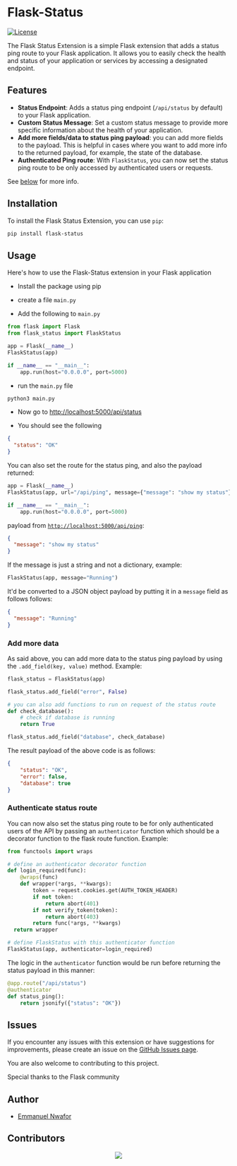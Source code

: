 # Flask-Status

[![License](https://img.shields.io/badge/License-MIT-blue.svg)](LICENSE)

The Flask Status Extension is a simple Flask extension that adds a status ping route to your Flask application. It allows you to easily check the health and status of your application or services by accessing a designated endpoint.

## Features

- **Status Endpoint**: Adds a status ping endpoint (`/api/status` by default) to your Flask application.
- **Custom Status Message**: Set a custom status message to provide more specific information about the health of your application.
- **Add more fields/data to status ping payload**: you can add more fields to the payload. This is helpful in cases where you want to add more info to the returned payload, for example, the state of the database.
- **Authenticated Ping route**: With `FlaskStatus`, you can now set the status ping route to be only accessed by authenticated users or requests.

See [below](#usage) for more info.

## Installation

To install the Flask Status Extension, you can use `pip`:

```bash
pip install flask-status
```

## Usage

Here's how to use the Flask-Status extension in your Flask application

- Install the package using pip

- create a file `main.py`

- Add the following to `main.py`

```python
from flask import Flask
from flask_status import FlaskStatus

app = Flask(__name__)
FlaskStatus(app)

if __name__ == "__main__":
    app.run(host="0.0.0.0", port=5000)
```

- run the `main.py` file

```bash
python3 main.py
```

- Now go to [http://localhost:5000/api/status](http://localhost:5000/api/status)

- You should see the following

```json
{
  "status": "OK"
}
```

You can also set the route for the status ping, and also the payload returned:

```python
app = Flask(__name__)
FlaskStatus(app, url="/api/ping", message={"message": "show my status"})

if __name__ == "__main__":
    app.run(host="0.0.0.0", port=5000)
```

payload from [`http://localhost:5000/api/ping`](http://localhost:5000/api/ping):

```json
{
  "message": "show my status"
}
```

If the message is just a string and not a dictionary, example:

```python
FlaskStatus(app, message="Running")
```

It'd be converted to a JSON object payload by putting it in a `message` field as follows follows:

```json
{
  "message": "Running"
}
```

### Add more data

As said above, you can add more data to the status ping payload by using the `.add_field(key, value)` method. Example:

```python
flask_status = FlaskStatus(app)

flask_status.add_field("error", False)

# you can also add functions to run on request of the status route
def check_database():
    # check if database is running
    return True

flask_status.add_field("database", check_database)
```

The result payload of the above code is as follows:

```json
{
    "status": "OK",
    "error": false,
    "database": true
}
```

### Authenticate status route

You can now also set the status ping route to be for only authenticated users of the API by passing an `authenticator` function which should be a decorator function to the flask route function. Example:

```python
from functools import wraps

# define an authenticator decorator function
def login_required(func):
    @wraps(func)
    def wrapper(*args, **kwargs):
        token = request.cookies.get(AUTH_TOKEN_HEADER)
        if not token:
            return abort(401)
        if not verify_token(token):
            return abort(403)
        return func(*args, **kwargs)
  return wrapper

# define FlaskStatus with this authenticator function
FlaskStatus(app, authenticator=login_required)
```

The logic in the `authenticator` function would be run before returning the status payload in this manner:

```python
@app.route("/api/status")
@authenticator
def status_ping():
    return jsonify({"status": "OK"})
```

## Issues

If you encounter any issues with this extension or have suggestions for improvements, please create an issue on the [GitHub Issues page](https://github.com/Emmo00/flask-status/issues).

You are also welcome to contributing to this project.

Special thanks to the Flask community

## Author

- [Emmanuel Nwafor](https://github.com/Emmo00)

## Contributors

<a href="https://github.com/emmo00/flask-status/graphs/contributors">
	<p align="center">
  		<img src="https://contrib.rocks/image?repo=emmo00/flask-status" />
	</p>
</a>
